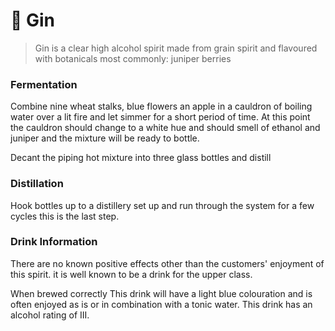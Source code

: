 # 🏺 Gin

> Gin is a clear high alcohol spirit made from grain spirit and flavoured with botanicals most commonly: juniper berries

### Fermentation

Combine nine wheat stalks, blue flowers an apple  in a cauldron of boiling water over a lit fire and let simmer for a short period of time. At this point the cauldron should change to a white hue and should smell of ethanol and juniper and the mixture will be ready to bottle.

Decant the piping hot mixture into three glass bottles and distill

### Distillation

Hook bottles up to a distillery set up and run through the system for a few cycles this is the last step.

### Drink Information

There are no known positive effects other than the customers' enjoyment of this spirit. it is well known to be a drink for the upper class.

When brewed correctly This drink will have a light blue colouration and is often enjoyed as is or in combination with a tonic water. This drink has an alcohol rating of III.

